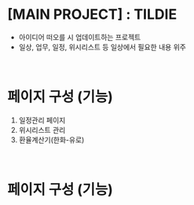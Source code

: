 # [MAIN PROJECT] : TILDIE
  - 아이디어 떠오를 시 업데이트하는 프로젝트
  - 일상, 업무, 일정, 위시리스트 등 일상에서 필요한 내용 위주

<br/>

# 페이지 구성 (기능)
  1. 일정관리 페이지
  2. 위시리스트 관리
  3. 환율계산기(한화-유로)


<br/>

# 페이지 구성 (기능)

